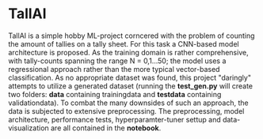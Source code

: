 # TallAI
TallAI is a simple hobby ML-project corncered with the problem of counting the amount of tallies on a tally sheet. For this task a CNN-based model architecture is proposed. 
As the training domain is rather comprehensive, with tally-counts spanning the range N = 0,1...50; the model uses a regressional approach rather than the more typical 
vector-based classification. As no appropriate dataset was found, this project "daringly" attempts to utilize a generated dataset (running the **test_gen.py** will create two folders: **data** containing trainingdata and **testdata** containing validationdata). 
To combat the many downsides of such an approach, the data is subjected to extensive preprocessing. The preprocessing, model architecture, performance tests, hyperparamter-tuner settup and data-visualization are all contained in the **notebook**.    
